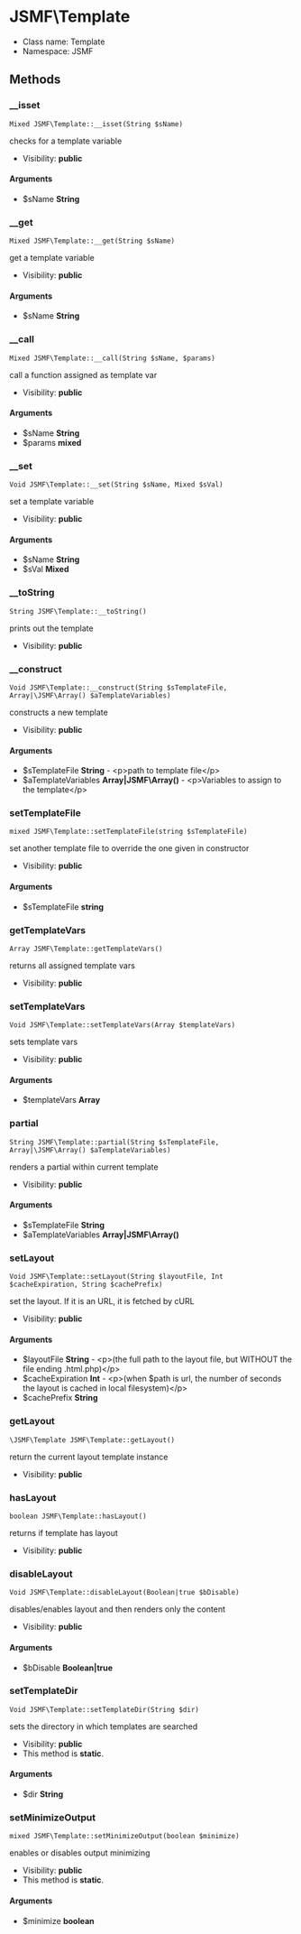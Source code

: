 JSMF\Template
===============






* Class name: Template
* Namespace: JSMF







Methods
-------


### __isset

    Mixed JSMF\Template::__isset(String $sName)

checks for a template variable



* Visibility: **public**


#### Arguments
* $sName **String**



### __get

    Mixed JSMF\Template::__get(String $sName)

get a template variable



* Visibility: **public**


#### Arguments
* $sName **String**



### __call

    Mixed JSMF\Template::__call(String $sName, $params)

call a function assigned as template var



* Visibility: **public**


#### Arguments
* $sName **String**
* $params **mixed**



### __set

    Void JSMF\Template::__set(String $sName, Mixed $sVal)

set a template variable



* Visibility: **public**


#### Arguments
* $sName **String**
* $sVal **Mixed**



### __toString

    String JSMF\Template::__toString()

prints out the template



* Visibility: **public**




### __construct

    Void JSMF\Template::__construct(String $sTemplateFile, Array|\JSMF\Array() $aTemplateVariables)

constructs a new template



* Visibility: **public**


#### Arguments
* $sTemplateFile **String** - &lt;p&gt;path to template file&lt;/p&gt;
* $aTemplateVariables **Array|JSMF\Array()** - &lt;p&gt;Variables to assign to the template&lt;/p&gt;



### setTemplateFile

    mixed JSMF\Template::setTemplateFile(string $sTemplateFile)

set another template file to override the one given in constructor



* Visibility: **public**


#### Arguments
* $sTemplateFile **string**



### getTemplateVars

    Array JSMF\Template::getTemplateVars()

returns all assigned template vars



* Visibility: **public**




### setTemplateVars

    Void JSMF\Template::setTemplateVars(Array $templateVars)

sets template vars



* Visibility: **public**


#### Arguments
* $templateVars **Array**



### partial

    String JSMF\Template::partial(String $sTemplateFile, Array|\JSMF\Array() $aTemplateVariables)

renders a partial within current template



* Visibility: **public**


#### Arguments
* $sTemplateFile **String**
* $aTemplateVariables **Array|JSMF\Array()**



### setLayout

    Void JSMF\Template::setLayout(String $layoutFile, Int $cacheExpiration, String $cachePrefix)

set the layout. If it is an URL, it is fetched by cURL



* Visibility: **public**


#### Arguments
* $layoutFile **String** - &lt;p&gt;(the full path to the layout file, but WITHOUT the file ending .html.php)&lt;/p&gt;
* $cacheExpiration **Int** - &lt;p&gt;(when $path is url, the number of seconds the layout is cached in local filesystem)&lt;/p&gt;
* $cachePrefix **String**



### getLayout

    \JSMF\Template JSMF\Template::getLayout()

return the current layout template instance



* Visibility: **public**




### hasLayout

    boolean JSMF\Template::hasLayout()

returns if template has layout



* Visibility: **public**




### disableLayout

    Void JSMF\Template::disableLayout(Boolean|true $bDisable)

disables/enables layout and then renders only the content



* Visibility: **public**


#### Arguments
* $bDisable **Boolean|true**



### setTemplateDir

    Void JSMF\Template::setTemplateDir(String $dir)

sets the directory in which templates are searched



* Visibility: **public**
* This method is **static**.


#### Arguments
* $dir **String**



### setMinimizeOutput

    mixed JSMF\Template::setMinimizeOutput(boolean $minimize)

enables or disables output minimizing



* Visibility: **public**
* This method is **static**.


#### Arguments
* $minimize **boolean**


